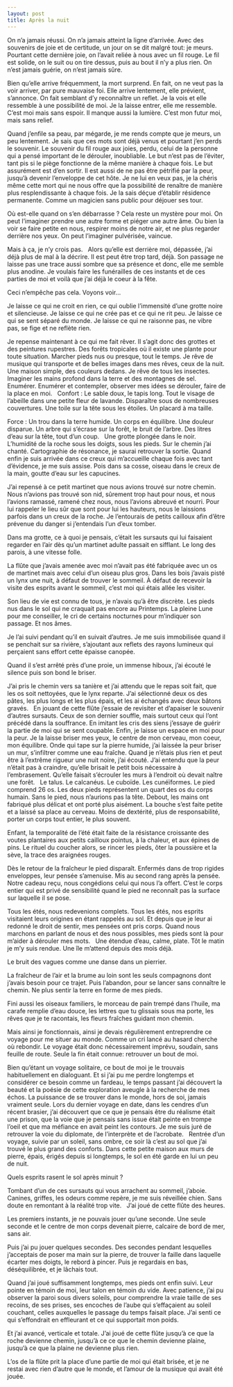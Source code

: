 ```yaml
---
layout: post
title: Après la nuit
---
```


On n’a jamais réussi. On n’a jamais atteint la ligne d’arrivée. Avec des souvenirs de joie et de certitude, un jour on se dit malgré tout: je meurs. Pourtant cette dernière joie, on l’avait reliée à nous avec un fil rouge. Le fil est solide, on le suit ou on tire dessus, puis au bout il n’y a plus rien. On n’est jamais guérie, on n’est jamais sûre.

Bien qu’elle arrive fréquemment, la mort surprend. En fait, on ne veut pas la voir arriver, par pure mauvaise foi. Elle arrive lentement, elle prévient, s’annonce. On fait semblant d’y reconnaître un reflet. Je la vois et elle ressemble à une possibilité de moi. Je la laisse entrer, elle me ressemble. C’est moi mais sans espoir. Il manque aussi la lumière. C’est mon futur moi, mais sans relief.

Quand  j’enfile sa peau, par mégarde, je me rends compte que je meurs, un peu lentement. Je sais que ces mots sont déjà venus et pourtant j’en perds le souvenir. Le souvenir du fil rouge aux joies, perdu, celui de la personne qui a pensé important de le dérouler,  inoubliable.
Le but n’est pas de l’éviter, tant pis si le piège fonctionne de la même manière à chaque fois. Le but assurément est d’en sortir. Il est aussi de ne pas être pétrifié par la peur, jusqu’à devenir l’enveloppe de cet hôte. Je ne lui en veux pas, je la chéris même cette mort qui ne nous offre que la possibilité de renaître de manière plus resplendissante à chaque fois. Je la sais déçue d’établir résidence permanente. Comme un magicien sans public pour déjouer ses tour.

Où est-elle quand on s’en débarrasse ? Cela reste un mystère pour moi. On peut l’imaginer prendre une autre forme et piéger une autre âme. Ou bien la voir se faire petite en nous, respirer moins de notre air, et ne plus regarder derrière nos yeux. On peut l’imaginer pulvérisée, vaincue.

Mais à ça, je n’y crois pas.
 
Alors qu’elle est derrière moi, dépassée, j’ai déjà plus de mal à la décrire. Il est peut être trop tard, déjà. Son passage ne laisse pas une trace aussi sombre que sa présence et donc, elle me semble plus anodine. Je voulais faire les funérailles de ces instants et de ces parties de moi et voilà que j’ai déjà le coeur à la fête.

Ceci n’empêche pas cela. Voyons voir…

Je laisse ce qui ne croit en rien, ce qui oublie l’immensité d’une grotte noire et silencieuse. Je laisse ce qui ne crée pas et ce qui ne rit peu. Je laisse ce qui se sent séparé du monde. Je laisse ce qui ne raisonne pas, ne vibre pas, se fige et ne reflète rien.

Je repense maintenant à ce qui me fait rêver. Il s’agit donc des grottes et des peintures rupestres. Des forêts tropicales où il existe une plante pour toute situation. Marcher pieds nus ou presque, tout le temps. Je rêve de musique qui transporte et de belles images dans mes rêves, ceux de la nuit. Une maison simple, des couleurs dedans. Je rêve de tous les insectes.
Imaginer les mains profond dans la terre et des montagnes de sel. Enumérer. Enumérer et contempler, observer mes idées se dérouler, faire de la place en moi.
 
Confort : Le sable doux, le tapis long. Tout le visage de l’abeille dans une petite fleur de lavande. Disparaître sous de nombreuses couvertures. Une toile sur la tête sous les étoiles. Un placard à ma taille.

Force : Un trou dans la terre humide. Un corps en équilibre. Une douleur disparue. Un arbre qui s’écrase sur la forêt, le bruit de l’arbre. Des litres d’eau sur la tête, tout d’un coup.
 
Une grotte plongée dans le noir. L’humidité de la roche sous les doigts, sous les pieds. Sur le chemin j’ai chanté. Cartographie de résonance, je saurai retrouver la sortie.
Quand enfin je suis arrivée dans ce creux qui m’accueille chaque fois avec tant d’évidence, je me suis assise. Pois dans sa cosse, oiseau dans le creux de la main, goutte d’eau sur les capucines.

J’ai repensé à ce petit martinet que nous avions trouvé sur notre chemin. Nous n’avions pas trouvé son nid, sûrement trop haut pour nous, et nous l’avions ramassé, ramené chez nous, nous l’avions abreuvé et nourri. Pour lui rappeler le lieu sûr que sont pour lui les hauteurs, nous le laissions parfois dans un creux de la roche. Je l’entourais de petits cailloux afin d’être prévenue du danger si j’entendais l’un d’eux tomber.

Dans ma grotte, ce à quoi je pensais, c’était les sursauts qui lui faisaient regarder en l’air dès qu’un martinet adulte passait en sifflant. Le long des parois, à une vitesse folle.

La flûte que j’avais amenée avec moi n’avait pas été fabriquée avec un os de martinet mais avec celui d’un oiseau plus gros. Dans les bois j’avais pisté un lynx une nuit, à défaut de trouver le sommeil. À défaut de recevoir la visite des esprits avant le sommeil, c’est moi qui étais allée les visiter.

Son lieu de vie est connu de tous, je n’avais qu’à être discrète. Les pieds nus dans le sol qui ne craquait pas encore au Printemps. La pleine Lune pour me conseiller, le cri de certains nocturnes pour m’indiquer son passage. Et nos âmes.

Je l’ai suivi pendant qu’il en suivait d’autres. Je me suis immobilisée quand il se penchait sur sa rivière, s’ajoutant aux reflets des rayons lumineux qui perçaient sans effort cette épaisse canopée.

Quand il s’est arrêté près d’une proie, un immense hiboux, j’ai écouté le silence puis son bond le briser.

J’ai pris le chemin vers sa tanière et j’ai attendu que le repas soit fait, que les os soit nettoyées, que le lynx reparte. J’ai sélectionné deux os des pâtes, les plus longs et les plus épais, et les ai échangés avec deux bâtons gravés.
 
En jouant de cette flûte j’essaie de revisiter et d’apaiser le souvenir d’autres sursauts. Ceux de son dernier souffle, mais surtout ceux qui l’ont précédé dans la souffrance.
En imitant les cris des siens j’essaye de guérir la partie de moi qui se sent coupable. Enfin, je laisse un espace en moi pour la peur. Je la laisse briser mes yeux, le centre de mon cerveau, mon coeur, mon équilibre.
Onde qui tape sur la pierre humide, j’ai laissée la peur briser un mur, s’infiltrer comme une eau fraîche. Quand je n’étais plus rien et peut être à l’extrême rigueur une nuit noire, j’ai écouté.
J’ai entendu que la peur n’était pas à craindre, qu’elle brisait le petit bois nécessaire à l’embrasement. Qu’elle faisait s’écrouler les murs à l’endroit où devait naître une forêt.
 
Le talus. Le calcanéus. Le cuboïde. Les cunéïformes. Le pied comprend 26 os. Les deux pieds représentent un quart des os du corps humain. Sans le pied, nous n’aurions pas la tête.
Debout, les mains ont fabriqué plus délicat et ont porté plus aisément. La bouche s’est faite petite et a laissé sa place au cerveau. Moins de dextérité, plus de responsabilité, porter un corps tout entier, le plus souvent.

Enfant, la temporalité de l’été était faite de la résistance croissante des voutes plantaires aux petits cailloux pointus, à la chaleur, et aux épines de pins. Le rituel du coucher alors, se rincer les pieds, ôter la poussière et la sève, la trace des araignées rouges.

Dès le retour de la fraîcheur le pied disparaît. Enfermés dans de trop rigides enveloppes, leur pensée s’amenuise. Mis au second rang après la pensée. Notre cadeau reçu, nous congédions celui qui nous l’a offert. C’est le corps entier qui est privé de sensibilité quand le pied ne reconnaît pas la surface sur laquelle il se pose.

Tous les étés, nous redevenions complets. Tous les étés, nos esprits visitaient leurs origines en étant rappelés au sol. Et depuis que je leur ai redonné le droit de sentir, mes pensées ont pris corps. Quand nous marchons en parlant de nous et des nous possibles, mes pieds sont là pour m’aider à dérouler mes mots.
 
Une étendue d’eau, calme, plate. Tôt le matin je m’y suis rendue. Une île m’attend depuis des mois déjà.

Le bruit des vagues comme une danse dans un pierrier.

La fraîcheur de l’air et la brume au loin sont les seuls compagnons dont j’avais besoin pour ce trajet. Puis l’abandon, pour se lancer sans connaître le chemin. Ne plus sentir la terre en forme de mes pieds.

Fini aussi les oiseaux familiers, le morceau de pain trempé dans l’huile, ma carafe remplie d’eau douce, les lettres que tu glissais sous ma porte, les rêves que je te racontais, les fleurs fraîches guidant mon chemin.

Mais ainsi je fonctionnais, ainsi je devais régulièrement entreprendre ce voyage pour me situer au monde. Comme un cri lancé au hasard cherche où rebondir. Le voyage était donc nécessairement imprévu, soudain, sans feuille de route. Seule la fin était connue: retrouver un bout de moi.

Bien qu’étant un voyage solitaire, ce bout de moi je le trouvais habituellement en dialoguant. Et si j’ai pu me perdre longtemps et considérer ce besoin comme un fardeau, le temps passant j’ai découvert la beauté et la poésie de cette exploration aveugle à la recherche de mes échos. La puissance de se trouver dans le monde, hors de soi, jamais vraiment seule.
Lors du dernier voyage en date, dans les cendres d’un récent brasier, j’ai découvert que ce que je pensais être du réalisme était une prison, que la voie que je pensais sans issue était peinte en trompe l’oeil et que ma méfiance en avait peint les contours. Je me suis juré de retrouver la voie du diplomate, de l’interprète et de l’acrobate.
 
Rentrée d’un voyage, suivie par un soleil, sans ombre, ce soir là c’est au sol que j’ai trouvé le plus grand des conforts. Dans cette petite maison aux murs de pierre, épais, érigés depuis si longtemps, le sol en été garde en lui un peu de nuit.

Quels esprits rasent le sol après minuit ?

Tombant d’un de ces sursauts qui vous arrachent au sommeil, j’aboie. Canines, griffes, les odeurs comme repère, je me suis réveillée chien. Sans doute en remontant à la réalité trop vite.
 
J’ai joué de cette flûte des heures.

Les premiers instants, je ne pouvais jouer qu’une seconde. Une seule seconde et le centre de mon corps devenait pierre, calcaire de bord de mer, sans air.

Puis j’ai pu jouer quelques secondes. Des secondes pendant lesquelles j’acceptais de poser ma main sur la pierre, de trouver la faille dans laquelle écarter mes doigts, le rebord à pincer. Puis je regardais en bas, déséquilibrée, et je lâchais tout.

Quand j’ai joué suffisamment longtemps, mes pieds ont enfin suivi. Leur pointe en témoin de moi, leur talon en témoin du vide. Avec patience, j’ai pu observer la paroi sous divers soleils, pour comprendre la vraie taille de ses recoins, de ses prises, ses encoches de l’aube qui s’effaçaient au soleil couchant, celles auxquelles le passage du temps faisait place. J’ai senti ce qui s’effondrait en effleurant et ce qui supportait mon poids.

Et j’ai avancé, verticale et totale. J’ai joué de cette flûte jusqu’à ce que la roche devienne chemin, jusqu’à ce ce que le chemin devienne plaine, jusqu’à ce que la plaine ne devienne plus rien.

L’os de la flûte prit la place d’une partie de moi qui était brisée, et je ne restai avec rien d’autre que le monde, et l’amour de la musique qui avait été jouée.
